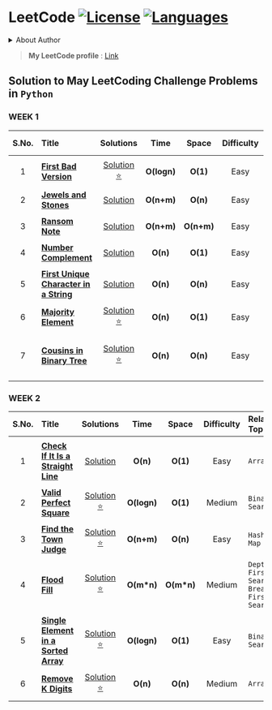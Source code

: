 # LeetCode [![License](https://img.shields.io/badge/License-MIT%20License-blue.svg)](LICENSE)  [![Languages](https://img.shields.io/badge/Languages-Python%20%7C%20MySQL%20%7C%20Bash-orange.svg?style=social&logo=python&logoWidth=20)](README.md)

<details>
<summary>About Author</summary>
  
- [ ] Final Year student pursuing Bachelors
- [ ] Looking for Job Opportunities :office:
- [ ] Can be reached out at :email: : maydev22@gmail.com

</details>

> **My LeetCode profile** : [Link](https://leetcode.com/maydev22/)

## Solution to May LeetCoding Challenge Problems in ```Python```

### WEEK 1

|  S.No. |                          Title                                       | Solutions |  Time | Space | Difficulty | Related Topics | 
| :---:  |                          :---                                        |  :---:   |  :---: | :---: |    :---:   | :--- |
||||||||
| 1 | [**First Bad Version**](https://leetcode.com/explore/challenge/card/may-leetcoding-challenge/534/week-1-may-1st-may-7th/3316/)             | [Solution :star:](https://github.com/may12day/May-LeetCoding-Challenge/tree/master/Week%201%20May%201st%E2%80%93May%207th/1%20First%20Bad%20Version) | **O(logn)** | **O(1)** | Easy | ```Binary Search``` |
||||||||
| 2 | [**Jewels and Stones**](https://leetcode.com/explore/challenge/card/may-leetcoding-challenge/534/week-1-may-1st-may-7th/3317/)             | [Solution](https://github.com/may12day/May-LeetCoding-Challenge/tree/master/Week%201%20May%201st%E2%80%93May%207th/2%20Jewels%20and%20Stones) | **O(n+m)** | **O(n)** | Easy | ```Set, Array``` |
||||||||
| 3 | [**Ransom Note**](https://leetcode.com/explore/challenge/card/may-leetcoding-challenge/534/week-1-may-1st-may-7th/3318/)             | [Solution](https://github.com/may12day/May-LeetCoding-Challenge/tree/master/Week%201%20May%201st%E2%80%93May%207th/3%20Ransom%20Note) | **O(n+m)** | **O(n+m)** | Easy | ```Hash Map``` |
||||||||
| 4 | [**Number Complement**](https://leetcode.com/explore/challenge/card/may-leetcoding-challenge/534/week-1-may-1st-may-7th/3319/)             | [Solution](https://github.com/may12day/May-LeetCoding-Challenge/tree/master/Week%201%20May%201st%E2%80%93May%207th/4%20Number%20Complement) | **O(n)** | **O(1)** | Easy | ```Bit Manipulation``` |
||||||||
| 5 | [**First Unique Character in a String**](https://leetcode.com/explore/challenge/card/may-leetcoding-challenge/534/week-1-may-1st-may-7th/3320/)             | [Solution](https://github.com/may12day/May-LeetCoding-Challenge/tree/master/Week%201%20May%201st%E2%80%93May%207th/5%20First%20Unique%20Character%20in%20a%20String) | **O(n)** | **O(n)** | Easy | ```Dequeue, Hash Map``` |
||||||||
| 6 | [**Majority Element**](https://leetcode.com/explore/challenge/card/may-leetcoding-challenge/534/week-1-may-1st-may-7th/3321/)             | [Solution :star:](https://github.com/may12day/May-LeetCoding-Challenge/tree/master/Week%201%20May%201st%E2%80%93May%207th/6%20Majority%20Element) | **O(n)** | **O(1)** | Easy | ```Array``` |
||||||||
| 7 | [**Cousins in Binary Tree**](https://leetcode.com/explore/challenge/card/may-leetcoding-challenge/534/week-1-may-1st-may-7th/3322/)             | [Solution :star:](https://github.com/may12day/May-LeetCoding-Challenge/tree/master/Week%201%20May%201st%E2%80%93May%207th/7%20Cousins%20in%20Binary%20Tree) | **O(n)** | **O(n)** | Easy | ```Breadth First Search, Depth First Search, Tree``` |
||||||||

### WEEK 2

|  S.No. |                          Title                                       | Solutions |  Time | Space | Difficulty | Related Topics | 
| :---:  |                          :---                                        |  :---:   |  :---: | :---: |    :---:   | :--- |
||||||||
| 1 | [**Check If It Is a Straight Line**](https://leetcode.com/explore/challenge/card/may-leetcoding-challenge/535/week-2-may-8th-may-14th/3323/)             | [Solution ](https://github.com/may12day/May-LeetCoding-Challenge/tree/master/Week%202%20May%208th%E2%80%93May%2014th/1%20Check%20If%20It%20Is%20a%20Straight%20Line) | **O(n)** | **O(1)** | Easy | ```Array``` |
||||||||
| 2 | [**Valid Perfect Square**](https://leetcode.com/explore/challenge/card/may-leetcoding-challenge/535/week-2-may-8th-may-14th/3324/)             | [Solution :star: ](https://github.com/may12day/May-LeetCoding-Challenge/tree/master/Week%202%20May%208th%E2%80%93May%2014th/2%20Valid%20Perfect%20Square) | **O(logn)** | **O(1)** | Medium | ```Binary Search``` |
||||||||
| 3 | [**Find the Town Judge**](https://leetcode.com/explore/challenge/card/may-leetcoding-challenge/535/week-2-may-8th-may-14th/3325/)             | [Solution :star: ](https://github.com/may12day/May-LeetCoding-Challenge/tree/master/Week%202%20May%208th%E2%80%93May%2014th/3%20Find%20the%20Town%20Judge) | **O(n+m)** | **O(n)** | Easy | ```Hash Map``` |
||||||||
| 4 | [**Flood Fill**](https://leetcode.com/explore/challenge/card/may-leetcoding-challenge/535/week-2-may-8th-may-14th/3326/)             | [Solution :star: ](https://github.com/may12day/May-LeetCoding-Challenge/tree/master/Week%202%20May%208th%E2%80%93May%2014th/4%20Flood%20Fill) | **O(m*n)** | **O(m*n)** | Medium | ```Depth First Search, Breadth First Search``` |
||||||||
| 5 | [**Single Element in a Sorted Array**](https://leetcode.com/explore/challenge/card/may-leetcoding-challenge/535/week-2-may-8th-may-14th/3327/)             | [Solution :star: ](https://github.com/may12day/May-LeetCoding-Challenge/tree/master/Week%202%20May%208th%E2%80%93May%2014th/5%20Single%20Element%20in%20a%20Sorted%20Array) | **O(logn)** | **O(1)** | Easy | ```Binary Search``` |
||||||||
| 6 | [**Remove K Digits**](https://leetcode.com/explore/challenge/card/may-leetcoding-challenge/535/week-2-may-8th-may-14th/3328/)             | [Solution :star: ](https://github.com/may12day/May-LeetCoding-Challenge/tree/master/Week%202%20May%208th%E2%80%93May%2014th/6%20Remove%20K%20Digits) | **O(n)** | **O(n)** | Medium | ```Array``` |
||||||||
